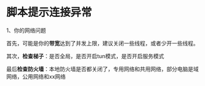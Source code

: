 # 脚本提示连接异常

1、你的网络问题

首先，可能是你的**带宽**达到了并发上限，建议关闭一些线程，或者少开一些线程。

其次，**检查梯子**：是否全局，是否开启tun模式，是否开启服务模式

最后**检查防火墙**：本地防火墙是否都关闭了，专用网络和共用网络，部分电脑是域网络，公用网络和xx网络
